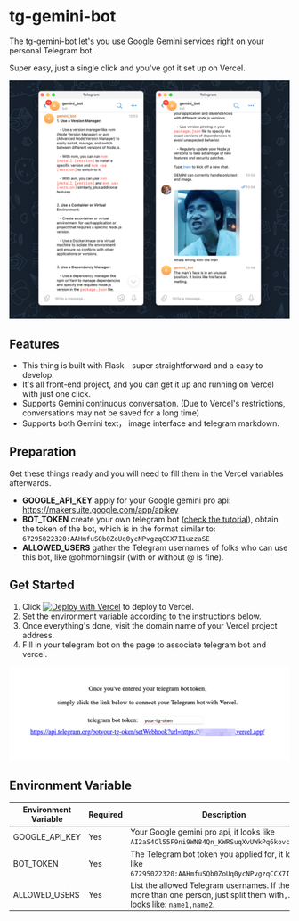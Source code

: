 # tg-gemini-bot

The tg-gemini-bot let's you use Google Gemini services right on your personal Telegram bot. 

Super easy, just a single click and you've got it set up on Vercel.

![screen](./screenshots/screen.png)

## Features

- This thing is built with Flask - super straightforward and a easy to develop.
- It's all front-end project, and you can get it up and running on Vercel with just one click.
- Supports Gemini continuous conversation. (Due to Vercel's restrictions, conversations may not be saved for a long time)
- Supports both Gemini text， image interface and telegram markdown.

## Preparation

Get these things ready and you will need to fill them in the Vercel variables afterwards.

- **GOOGLE_API_KEY** apply for your Google gemini pro api: https://makersuite.google.com/app/apikey
- **BOT_TOKEN** create your own telegram bot ([check the tutorial](https://flowxo.com/how-to-create-a-bot-for-telegram-short-and-simple-guide-for-beginners/)), obtain the token of the bot, which is in the format similar to: `67295022320:AAHmfuSQb0ZoUq0ycNPvgzqCCX7I1uzzaSE`
- **ALLOWED_USERS** gather the Telegram usernames of folks who can use this bot, like @ohmorningsir (with or without @ is fine).

## Get Started

1. Click  [![Deploy with Vercel](https://vercel.com/button)](https://vercel.com/new/clone?repository-url=https%3A%2F%2Fgithub.com%2Fwinniesi%2Ftg-gemini-bot&env=BOT_TOKEN%2CGOOGLE_API_KEY%2CALLOWED_USERS&project-name=tg-gemini-bot&repository-name=tg-gemini-bot)  to deploy to Vercel. 
2. Set the environment variable according to the instructions below.
3. Once everything's done, visit the domain name of your Vercel project address.
4. Fill in your telegram bot on the page to associate telegram bot and vercel.

![update_telegram_bot](./screenshots/update_telegram_bot.png)

## Environment Variable


| Environment Variable | Required | Description                                                  |
| -------------------- | -------- | ------------------------------------------------------------ |
| GOOGLE_API_KEY       | Yes      | Your Google gemini pro api, it looks like `AI2aS4Cl55F9ni9WN84Qn_KWRSuqXvUWkPq6kovc ` |
| BOT_TOKEN            | Yes      | The Telegram bot token you applied for, it looks like ``67295022320:AAHmfuSQb0ZoUq0ycNPvgzqCCX7I1uzzaSE`` |
| ALLOWED_USERS        | Yes      | List the allowed Telegram usernames.  If there's more than one person, just split them with`,`. It looks like: `name1,name2`. |


